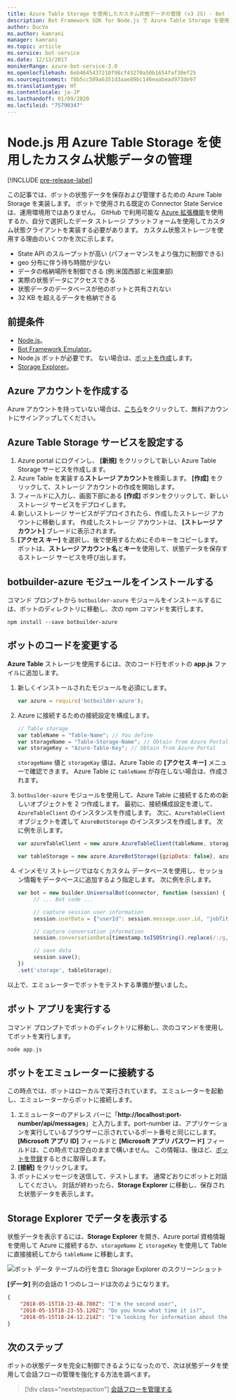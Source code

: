 ```yaml
---
title: Azure Table Storage を使用したカスタム状態データの管理 (v3 JS) - Bot Service
description: Bot Framework SDK for Node.js で Azure Table Storage を使用して状態データを保存および取得する方法について取り上げます。
author: DucVo
ms.author: kamrani
manager: kamrani
ms.topic: article
ms.service: bot-service
ms.date: 12/13/2017
monikerRange: azure-bot-service-3.0
ms.openlocfilehash: 6eb4645437210f98cf43270a50b1654faf30ef25
ms.sourcegitcommit: f8b5cc509a6351d3aae89bc146eaabead973de97
ms.translationtype: HT
ms.contentlocale: ja-JP
ms.lasthandoff: 01/09/2020
ms.locfileid: "75790347"
---
```

# <a name="manage-custom-state-data-with-azure-table-storage-for-nodejs"></a>Node.js 用 Azure Table Storage を使用したカスタム状態データの管理

[!INCLUDE [pre-release-label](../includes/pre-release-label-v3.md)]

この記事では、ボットの状態データを保存および管理するための Azure Table Storage を実装します。 ボットで使用される既定の Connector State Service は、運用環境用ではありません。 GitHub で利用可能な [Azure 拡張機能](https://www.npmjs.com/package/botbuilder-azure)を使用するか、自分で選択したデータ ストレージ プラットフォームを使用してカスタム状態クライアントを実装する必要があります。 カスタム状態ストレージを使用する理由のいくつかを次に示します。

- State API のスループットが高い (パフォーマンスをより強力に制御できる)
- geo 分布に伴う待ち時間が少ない
- データの格納場所を制御できる (例:米国西部と米国東部)
- 実際の状態データにアクセスできる
- 状態データのデータベースが他のボットと共有されない
- 32 KB を超えるデータを格納できる

## <a name="prerequisites"></a>前提条件

- [Node.js](https://nodejs.org/en/)。
- [Bot Framework Emulator](~/bot-service-debug-emulator.md)。
- Node.js ボットが必要です。 ない場合は、[ボットを作成](bot-builder-nodejs-quickstart.md)します。 
- [Storage Explorer](http://storageexplorer.com/)。

## <a name="create-azure-account"></a>Azure アカウントを作成する
Azure アカウントを持っていない場合は、[こちら](https://azure.microsoft.com/free/)をクリックして、無料アカウントにサインアップしてください。

## <a name="set-up-the-azure-table-storage-service"></a>Azure Table Storage サービスを設定する
1. Azure portal にログインし、 **[新規]** をクリックして新しい Azure Table Storage サービスを作成します。 
2. Azure Table を実装する**ストレージ アカウント**を検索します。 **[作成]** をクリックして、ストレージ アカウントの作成を開始します。 
3. フィールドに入力し、画面下部にある **[作成]** ボタンをクリックして、新しいストレージ サービスをデプロイします。 
4. 新しいストレージ サービスがデプロイされたら、作成したストレージ アカウントに移動します。 作成したストレージ アカウントは、 **[ストレージ アカウント]** ブレードに表示されます。
4. **[アクセス キー]** を選択し、後で使用するためにそのキーをコピーします。 ボットは、**ストレージ アカウント名**と**キー**を使用して、状態データを保存するストレージ サービスを呼び出します。

## <a name="install-botbuilder-azure-module"></a>botbuilder-azure モジュールをインストールする

コマンド プロンプトから `botbuilder-azure` モジュールをインストールするには、ボットのディレクトリに移動し、次の npm コマンドを実行します。

```nodejs
npm install --save botbuilder-azure
```

## <a name="modify-your-bot-code"></a>ボットのコードを変更する

**Azure Table** ストレージを使用するには、次のコード行をボットの **app.js** ファイルに追加します。

1. 新しくインストールされたモジュールを必須にします。

   ```javascript
   var azure = require('botbuilder-azure'); 
   ```

2. Azure に接続するための接続設定を構成します。
   ```javascript
   // Table storage
   var tableName = "Table-Name"; // You define
   var storageName = "Table-Storage-Name"; // Obtain from Azure Portal
   var storageKey = "Azure-Table-Key"; // Obtain from Azure Portal
   ```
   `storageName` 値と `storageKay` 値は、Azure Table の **[アクセス キー]** メニューで確認できます。 Azure Table に `tableName` が存在しない場合は、作成されます。

3. `botbuilder-azure` モジュールを使用して、Azure Table に接続するための新しいオブジェクトを 2 つ作成します。 最初に、接続構成設定を渡して、`AzureTableClient` のインスタンスを作成します。 次に、`AzureTableClient` オブジェクトを渡して `AzureBotStorage` のインスタンスを作成します。 次に例を示します。

   ```javascript
   var azureTableClient = new azure.AzureTableClient(tableName, storageName, storageKey);

   var tableStorage = new azure.AzureBotStorage({gzipData: false}, azureTableClient);
   ```

4. インメモリ ストレージではなくカスタム データベースを使用し、セッション情報をデータベースに追加するよう指定します。 次に例を示します。

   ```javascript
   var bot = new builder.UniversalBot(connector, function (session) {
        // ... Bot code ...

        // capture session user information
        session.userData = {"userId": session.message.user.id, "jobTitle": "Senior Developer"};

        // capture conversation information  
        session.conversationData[timestamp.toISOString().replace(/:/g,"-")] = session.message.text;

        // save data
        session.save();
   })
   .set('storage', tableStorage);
   ```
以上で、エミュレーターでボットをテストする準備が整いました。

## <a name="run-your-bot-app"></a>ボット アプリを実行する

コマンド プロンプトでボットのディレクトリに移動し、次のコマンドを使用してボットを実行します。

```nodejs
node app.js
```

## <a name="connect-your-bot-to-the-emulator"></a>ボットをエミュレーターに接続する

この時点では、ボットはローカルで実行されています。 エミュレーターを起動し、エミュレーターからボットに接続します。

1. エミュレーターのアドレス バーに「<strong>http://localhost:port-number/api/messages</strong>」と入力します。port-number は、アプリケーションを実行しているブラウザーに示されているポート番号と同じにします。 <strong>[Microsoft アプリ ID]</strong> フィールドと <strong>[Microsoft アプリ パスワード]</strong> フィールドは、この時点では空白のままで構いません。 この情報は、後ほど、[ボットを登録](~/bot-service-quickstart-registration.md)するときに取得します。
2. **[接続]** をクリックします。
3. ボットにメッセージを送信して、テストします。 通常どおりにボットと対話してください。 対話が終わったら、**Storage Explorer** に移動し、保存された状態データを表示します。

## <a name="view-data-in-storage-explorer"></a>Storage Explorer でデータを表示する

状態データを表示するには、**Storage Explorer** を開き、Azure portal 資格情報を使用して Azure に接続するか、`storageName` と `storageKey` を使用して Table に直接接続してから `tableName` に移動します。 

![ボット データ テーブルの行を含む Storage Explorer のスクリーンショット](~/media/bot-builder-nodejs-state-azure-table-storage/bot-builder-nodejs-state-azure-table-storage-query.png)

**[データ]** 列の会話の 1 つのレコードは次のようになります。

```JSON
{
    "2018-05-15T18-23-48.780Z": "I'm the second user",
    "2018-05-15T18-23-55.120Z": "Do you know what time it is?",
    "2018-05-15T18-24-12.214Z": "I'm looking for information about the new process."
}
```

## <a name="next-step"></a>次のステップ

ボットの状態データを完全に制御できるようになったので、次は状態データを使用して会話フローの管理を強化する方法を調べます。

> [!div class="nextstepaction"]
> [会話フローを管理する](bot-builder-nodejs-dialog-manage-conversation-flow.md)
